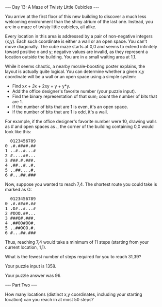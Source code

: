 --- Day 13: A Maze of Twisty Little Cubicles ---

You arrive at the first floor of this new building to discover a much less welcoming environment than the shiny atrium of the last 
one. Instead, you are in a maze of twisty little cubicles, all alike.

Every location in this area is addressed by a pair of non-negative integers (x,y). Each such coordinate is either a wall or an open 
space. You can't move diagonally. The cube maze starts at 0,0 and seems to extend infinitely toward positive x and y; negative 
values are invalid, as they represent a location outside the building. You are in a small waiting area at 1,1.

While it seems chaotic, a nearby morale-boosting poster explains, the layout is actually quite logical. You can determine whether a 
given x,y coordinate will be a wall or an open space using a simple system:

- Find x*x + 3*x + 2*x*y + y + y*y.
- Add the office designer's favorite number (your puzzle input).
- Find the binary representation of that sum; count the number of bits that are 1.
- If the number of bits that are 1 is even, it's an open space.
- If the number of bits that are 1 is odd, it's a wall.

For example, if the office designer's favorite number were 10, drawing walls as # and open spaces as ., the corner of the building 
containing 0,0 would look like this:
<pre>
  0123456789
0 .#.####.##
1 ..#..#...#
2 #....##...
3 ###.#.###.
4 .##..#..#.
5 ..##....#.
6 #...##.###
</pre>
Now, suppose you wanted to reach 7,4. The shortest route you could take is marked as O:
<pre>
  0123456789
0 .#.####.##
1 .O#..#...#
2 #OOO.##...
3 ###O#.###.
4 .##OO#OO#.
5 ..##OOO.#.
6 #...##.###
</pre>
Thus, reaching 7,4 would take a minimum of 11 steps (starting from your current location, 1,1).

What is the fewest number of steps required for you to reach 31,39?

Your puzzle input is 1358.

Your puzzle answer was 96.

--- Part Two ---

How many locations (distinct x,y coordinates, including your starting location) can you reach in at most 50 steps?
